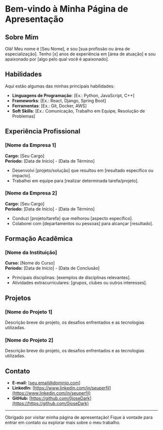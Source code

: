 # Bem-vindo à Minha Página de Apresentação

## Sobre Mim

Olá! Meu nome é [Seu Nome], e sou [sua profissão ou área de especialização]. Tenho [x] anos de experiência em [área de atuação] e sou apaixonado por [algo pelo qual você é apaixonado].

## Habilidades

Aqui estão algumas das minhas principais habilidades:

- **Linguagens de Programação**: [Ex.: Python, JavaScript, C++]
- **Frameworks**: [Ex.: React, Django, Spring Boot]
- **Ferramentas**: [Ex.: Git, Docker, AWS]
- **Soft Skills**: [Ex.: Comunicação, Trabalho em Equipe, Resolução de Problemas]

## Experiência Profissional

### [Nome da Empresa 1]
**Cargo:** [Seu Cargo]  
**Período:** [Data de Início] - [Data de Término]

- Desenvolvi [projeto/solução] que resultou em [resultado específico ou impacto].
- Trabalhei em equipe para [realizar determinada tarefa/projeto].

### [Nome da Empresa 2]
**Cargo:** [Seu Cargo]  
**Período:** [Data de Início] - [Data de Término]

- Conduzi [projeto/tarefa] que melhorou [aspecto específico].
- Colaborei com [departamentos ou pessoas] para alcançar [resultado].

## Formação Acadêmica

### [Nome da Instituição]
**Curso:** [Nome do Curso]  
**Período:** [Data de Início] - [Data de Conclusão]

- Principais disciplinas: [exemplos de disciplinas relevantes].
- Atividades extracurriculares: [grupos, clubes ou outros interesses].

## Projetos

### [Nome do Projeto 1]
Descrição breve do projeto, os desafios enfrentados e as tecnologias utilizadas.

### [Nome do Projeto 2]
Descrição breve do projeto, os desafios enfrentados e as tecnologias utilizadas.

## Contato

- **E-mail:** [seu.email@dominio.com]
- **LinkedIn:** [https://www.linkedin.com/in/seuperfil](https://www.linkedin.com/in/seuperfil)
- **GitHub:** [https://github.com/0joseDark](https://https://github.com/0joseDark)

---

Obrigado por visitar minha página de apresentação! Fique à vontade para entrar em contato ou explorar mais sobre o meu trabalho.
